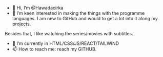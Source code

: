 - 👋 Hi, I’m @Hawadacirka
- 👀 I’m keen interested in making the things with the programme languages. I am new to GitHub and would to get a lot into it along my projects.

Besides that, I like watching the series/movies with subtitles. 
- 🌱 I’m currently in HTML/CSS/JS/REACT/TAILWIND
- 📫 How to reach me: reach my GITHUB.

<!---
Hawadacirka/Hawadacirka is a ✨ special ✨ repository because its `README.md` (this file) appears on your GitHub profile.
You can click the Preview link to take a look at your changes.
--->
